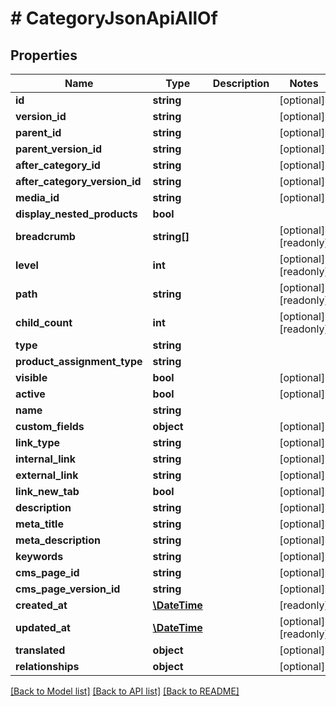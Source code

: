 # # CategoryJsonApiAllOf

## Properties

Name | Type | Description | Notes
------------ | ------------- | ------------- | -------------
**id** | **string** |  | [optional]
**version_id** | **string** |  | [optional]
**parent_id** | **string** |  | [optional]
**parent_version_id** | **string** |  | [optional]
**after_category_id** | **string** |  | [optional]
**after_category_version_id** | **string** |  | [optional]
**media_id** | **string** |  | [optional]
**display_nested_products** | **bool** |  |
**breadcrumb** | **string[]** |  | [optional] [readonly]
**level** | **int** |  | [optional] [readonly]
**path** | **string** |  | [optional] [readonly]
**child_count** | **int** |  | [optional] [readonly]
**type** | **string** |  |
**product_assignment_type** | **string** |  |
**visible** | **bool** |  | [optional]
**active** | **bool** |  | [optional]
**name** | **string** |  |
**custom_fields** | **object** |  | [optional]
**link_type** | **string** |  | [optional]
**internal_link** | **string** |  | [optional]
**external_link** | **string** |  | [optional]
**link_new_tab** | **bool** |  | [optional]
**description** | **string** |  | [optional]
**meta_title** | **string** |  | [optional]
**meta_description** | **string** |  | [optional]
**keywords** | **string** |  | [optional]
**cms_page_id** | **string** |  | [optional]
**cms_page_version_id** | **string** |  | [optional]
**created_at** | [**\DateTime**](\DateTime.md) |  | [readonly]
**updated_at** | [**\DateTime**](\DateTime.md) |  | [optional] [readonly]
**translated** | **object** |  | [optional]
**relationships** | **object** |  | [optional]

[[Back to Model list]](../../README.md#models) [[Back to API list]](../../README.md#endpoints) [[Back to README]](../../README.md)
